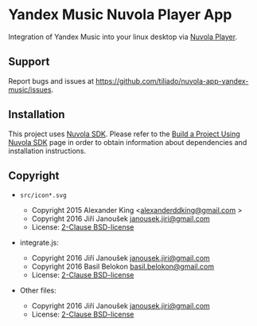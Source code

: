 Yandex Music Nuvola Player App
==============================

Integration of Yandex Music into your linux desktop via
[Nuvola Player](https://github.com/tiliado/nuvolaplayer).
 
Support
-------

Report bugs and issues at <https://github.com/tiliado/nuvola-app-yandex-music/issues>.

Installation
------------

This project uses [Nuvola SDK](https://github.com/tiliado/nuvolasdk#create-new-project). Please refer to
the [Build a Project Using Nuvola SDK](https://github.com/tiliado/nuvolasdk#build-a-project-using-nuvola-sdk)
page in order to obtain information about dependencies and installation instructions.

Copyright
---------

  - `src/icon*.svg`
    + Copyright 2015 Alexander King <alexanderddking@gmail.com >
    + Copyright 2016 Jiří Janoušek <janousek.jiri@gmail.com>
    + License: [2-Clause BSD-license](./LICENSE)
    
  - integrate.js:
    + Copyright 2016 Jiří Janoušek <janousek.jiri@gmail.com>
    + Copyright 2016 Basil Belokon <basil.belokon@gmail.com>
    + License: [2-Clause BSD-license](./LICENSE-BSD.txt)

  - Other files:
    + Copyright 2016 Jiří Janoušek <janousek.jiri@gmail.com>
    + License: [2-Clause BSD-license](./LICENSE-BSD.txt)
